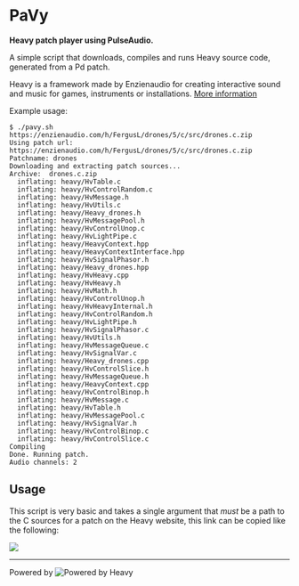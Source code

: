 # PaVy

**Heavy patch player using PulseAudio.**

A simple script that downloads, compiles and runs Heavy source code, generated from a Pd patch.

Heavy is a framework made by Enzienaudio for creating interactive sound and music for games, instruments or installations. [More information](https://enzienaudio.com)

Example usage:  
```
$ ./pavy.sh https://enzienaudio.com/h/FergusL/drones/5/c/src/drones.c.zip
Using patch url: https://enzienaudio.com/h/FergusL/drones/5/c/src/drones.c.zip
Patchname: drones
Downloading and extracting patch sources...
Archive:  drones.c.zip
  inflating: heavy/HvTable.c         
  inflating: heavy/HvControlRandom.c  
  inflating: heavy/HvMessage.h       
  inflating: heavy/HvUtils.c         
  inflating: heavy/Heavy_drones.h    
  inflating: heavy/HvMessagePool.h   
  inflating: heavy/HvControlUnop.c   
  inflating: heavy/HvLightPipe.c     
  inflating: heavy/HeavyContext.hpp  
  inflating: heavy/HeavyContextInterface.hpp  
  inflating: heavy/HvSignalPhasor.h  
  inflating: heavy/Heavy_drones.hpp  
  inflating: heavy/HvHeavy.cpp       
  inflating: heavy/HvHeavy.h         
  inflating: heavy/HvMath.h          
  inflating: heavy/HvControlUnop.h   
  inflating: heavy/HvHeavyInternal.h  
  inflating: heavy/HvControlRandom.h  
  inflating: heavy/HvLightPipe.h     
  inflating: heavy/HvSignalPhasor.c  
  inflating: heavy/HvUtils.h         
  inflating: heavy/HvMessageQueue.c  
  inflating: heavy/HvSignalVar.c     
  inflating: heavy/Heavy_drones.cpp  
  inflating: heavy/HvControlSlice.h  
  inflating: heavy/HvMessageQueue.h  
  inflating: heavy/HeavyContext.cpp  
  inflating: heavy/HvControlBinop.h  
  inflating: heavy/HvMessage.c       
  inflating: heavy/HvTable.h         
  inflating: heavy/HvMessagePool.c   
  inflating: heavy/HvSignalVar.h     
  inflating: heavy/HvControlBinop.c  
  inflating: heavy/HvControlSlice.c  
Compiling
Done. Running patch.
Audio channels: 2
```

## Usage

This script is very basic and takes a single argument that *must* be a path to the C sources for a patch on the Heavy website, this link can be copied like the following:

![](http://pix.toile-libre.org/upload/img/1511740192.png)



-----------

Powered by ![Powered by Heavy](https://enzienaudio.com/static/img/heavy_logo_prod_wtxt.svg)
